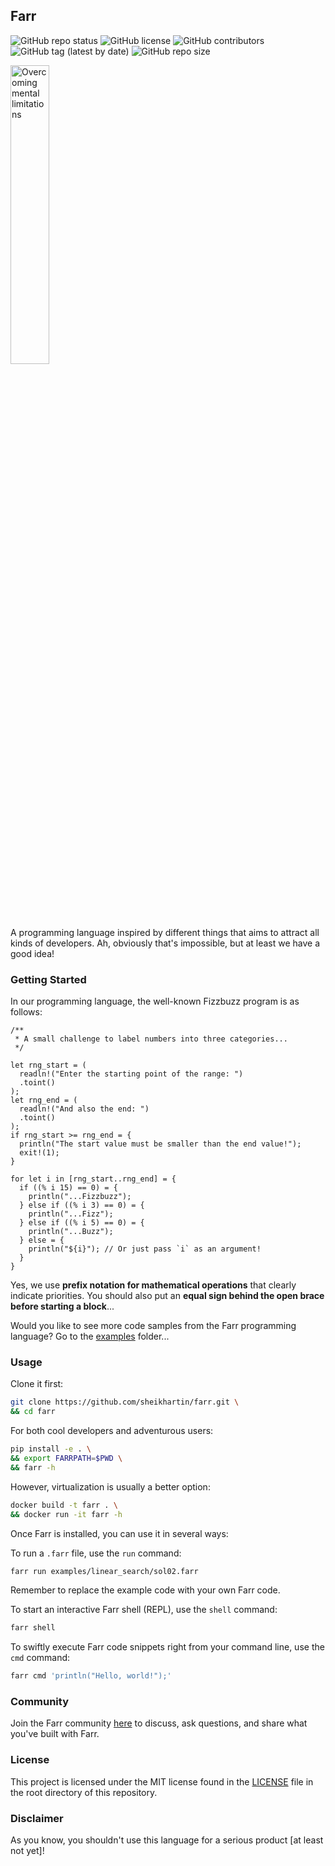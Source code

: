 ## Farr

![GitHub repo status](https://img.shields.io/badge/status-active-green?style=flat)
![GitHub license](https://img.shields.io/github/license/sheikhartin/farr)
![GitHub contributors](https://img.shields.io/github/contributors/sheikhartin/farr)
![GitHub tag (latest by date)](https://img.shields.io/github/v/tag/sheikhartin/farr)
![GitHub repo size](https://img.shields.io/github/repo-size/sheikhartin/farr)

<img src="https://github.com/sheikhartin/farr/assets/64385550/28cdc310-faec-4a36-97f2-fd98bd292ee0" alt="Overcoming mental limitations" width="35%" height="35%" />

A programming language inspired by different things that aims to attract all kinds of developers. Ah, obviously that's impossible, but at least we have a good idea!

### Getting Started

In our programming language, the well-known Fizzbuzz program is as follows:

```zig
/**
 * A small challenge to label numbers into three categories...
 */

let rng_start = (
  readln!("Enter the starting point of the range: ")
  .toint()
);
let rng_end = (
  readln!("And also the end: ")
  .toint()
);
if rng_start >= rng_end = {
  println("The start value must be smaller than the end value!");
  exit!(1);
}

for let i in [rng_start..rng_end] = {
  if ((% i 15) == 0) = {
    println("...Fizzbuzz");
  } else if ((% i 3) == 0) = {
    println("...Fizz");
  } else if ((% i 5) == 0) = {
    println("...Buzz");
  } else = {
    println("${i}"); // Or just pass `i` as an argument!
  }
}
```

Yes, we use **prefix notation for mathematical operations** that clearly indicate priorities. You should also put an **equal sign behind the open brace before starting a block**...

Would you like to see more code samples from the Farr programming language? Go to the [examples](examples) folder...

### Usage

Clone it first:

```bash
git clone https://github.com/sheikhartin/farr.git \
&& cd farr
```

For both cool developers and adventurous users:

```bash
pip install -e . \
&& export FARRPATH=$PWD \
&& farr -h
```

However, virtualization is usually a better option:

```bash
docker build -t farr . \
&& docker run -it farr -h
```

Once Farr is installed, you can use it in several ways:

To run a `.farr` file, use the `run` command:

```bash
farr run examples/linear_search/sol02.farr
```

Remember to replace the example code with your own Farr code.

To start an interactive Farr shell (REPL), use the `shell` command:

```bash
farr shell
```

To swiftly execute Farr code snippets right from your command line, use the `cmd` command:

```bash
farr cmd 'println("Hello, world!");'
```

### Community

Join the Farr community [here](https://github.com/sheikhartin/farr/discussions) to discuss, ask questions, and share what you've built with Farr.

### License

This project is licensed under the MIT license found in the [LICENSE](LICENSE) file in the root directory of this repository.

### Disclaimer

As you know, you shouldn't use this language for a serious product \[at least not yet\]!
